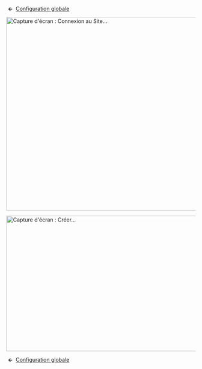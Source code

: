 <!-- Filename: Help4.x:Site_Global_Configuration_Permissions / Display title: Configuration globale : Droits -->

 **←**  [Configuration
globale](https://docs.joomla.org/Help4.x:Site_Global_Configuration/fr#permissions "Help4.x:Site Global Configuration/fr")

<img
src="https://docs.joomla.org/images/thumb/a/a7/Help-4x-Global-Configuration-sitelogin-subscreen-fr.png/800px-Help-4x-Global-Configuration-sitelogin-subscreen-fr.png"
decoding="async"
srcset="https://docs.joomla.org/images/thumb/a/a7/Help-4x-Global-Configuration-sitelogin-subscreen-fr.png/1200px-Help-4x-Global-Configuration-sitelogin-subscreen-fr.png 1.5x, https://docs.joomla.org/images/thumb/a/a7/Help-4x-Global-Configuration-sitelogin-subscreen-fr.png/1600px-Help-4x-Global-Configuration-sitelogin-subscreen-fr.png 2x"
data-file-width="1881" data-file-height="1208" width="800" height="514"
alt="Capture d&#39;écran : Connexion au Site…" />

<img
src="https://docs.joomla.org/images/thumb/e/eb/Help-4x-Global-Configuration-create-subscreen-fr.png/800px-Help-4x-Global-Configuration-create-subscreen-fr.png"
decoding="async"
srcset="https://docs.joomla.org/images/thumb/e/eb/Help-4x-Global-Configuration-create-subscreen-fr.png/1200px-Help-4x-Global-Configuration-create-subscreen-fr.png 1.5x, https://docs.joomla.org/images/thumb/e/eb/Help-4x-Global-Configuration-create-subscreen-fr.png/1600px-Help-4x-Global-Configuration-create-subscreen-fr.png 2x"
data-file-width="1881" data-file-height="847" width="800" height="360"
alt="Capture d&#39;écran : Créer…" />

 **←**  [Configuration
globale](https://docs.joomla.org/Help4.x:Site_Global_Configuration/fr#permissions "Help4.x:Site Global Configuration/fr")
